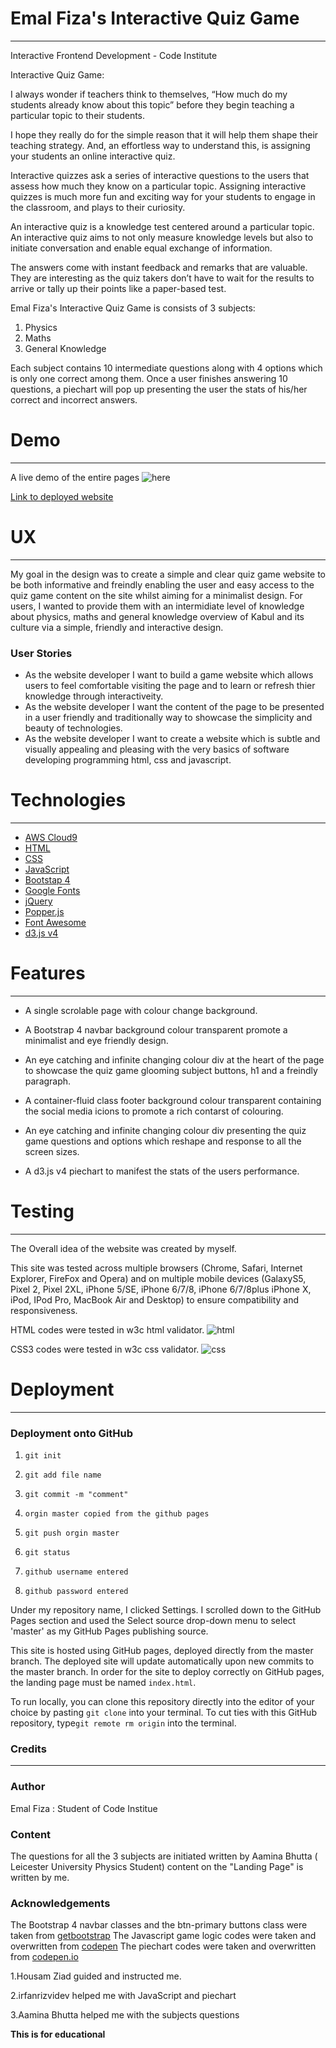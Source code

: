 # Emal Fiza's Interactive Quiz Game

-----

Interactive Frontend Development - Code Institute

Interactive Quiz Game: 

I always wonder if teachers think to themselves, “How much do my students already know about this topic” before they begin teaching a particular topic to their students.

I hope they really do for the simple reason that it will help them shape their teaching strategy. And, an effortless way to understand this, is assigning your students an online interactive quiz.

Interactive quizzes ask a series of interactive questions to the users that assess how much they know on a particular topic. Assigning interactive quizzes is much more fun and exciting way for your students to engage in the classroom, and plays to their curiosity.

An interactive quiz is a knowledge test centered around a particular topic. An interactive quiz aims to not only measure knowledge levels but also to initiate conversation and enable equal exchange of information.

The answers come with instant feedback and remarks that are valuable. They are interesting as the quiz takers don’t have to wait for the results to arrive or tally up their points like a paper-based test.

Emal Fiza's Interactive Quiz Game is consists of 3 subjects: 
1. Physics
2. Maths 
3. General Knowledge

Each subject contains 10 intermediate questions along with 4 options which is only one correct among them. Once a user finishes answering 10 questions, a piechart will pop up presenting the user the stats of his/her correct and incorrect answers.


# Demo

----

A live demo of the entire pages ![here](assets/images/game.gif)

[Link to deployed website]()


# UX

-----

My goal in the design was to create a simple and clear quiz game website to be both informative and freindly enabling the user and easy access to the quiz game content on the site whilst aiming for a minimalist design.
For users, I wanted to provide them with an intermidiate level of knowledge about physics, maths and general knowledge overview of Kabul and its culture via a simple, friendly and interactive design.


### User Stories

* As the website developer I want to build a game website which allows users to feel comfortable visiting the page and to learn or refresh thier knowledge through interactiveity.
* As the website developer I want the content of the page to be presented in a user friendly and traditionally way to showcase the simplicity and beauty of technologies.
* As the website developer I want to create a website which is subtle and visually appealing and pleasing with the very basics of software developing programming html, css and javascript.


# Technologies

------


- [AWS Cloud9](https://aws.amazon.com/cloud9/)
- [HTML](https://www.wikipedia.com/HTML)
- [CSS](https://en.wikipedia.org/wiki/Cascading_Style_Sheets)
- [JavaScript](https://www.javascript.com/)
- [Bootstap 4](https://getbootstrap.com/) 
- [Google Fonts](https://fonts.google.com/)
- [jQuery](https://jquery.com/)
- [Popper.js](https://cdnjs.com/#)
- [Font Awesome](https://fontawesome.com/)
- [d3.js v4](https://d3js.org/)


# Features

---

* A single scrolable page with colour change background.

* A Bootstrap 4 navbar background colour transparent promote a minimalist and eye friendly design.

* An eye catching and infinite changing colour div at the heart of the page to showcase the quiz game glooming subject buttons, h1 and a freindly paragraph.

* A container-fluid class footer background colour transparent containing the social media icions to promote a rich contarst of colouring.

* An eye catching and infinite changing colour div presenting the quiz game questions and options which reshape and response to all the screen sizes. 

* A d3.js v4 piechart to manifest the stats of the users performance.


# Testing

----

The Overall idea of the website was created by myself. 

This site was tested across multiple browsers (Chrome, Safari, Internet Explorer, FireFox and Opera) and on multiple mobile devices (GalaxyS5, Pixel 2, Pixel 2XL, iPhone 5/SE, iPhone 6/7/8, iPhone 6/7/8plus iPhone X, iPod, IPod Pro, MacBook Air and Desktop) to ensure compatibility and responsiveness.

HTML codes were tested in w3c html validator. ![html](assets/images/html.png)

CSS3 codes were tested in w3c css validator. ![css](assets/images/css.png)


# Deployment

----
### Deployment onto GitHub

1. `git init`

2. `git add file name`

3. `git commit -m "comment"`

4. `orgin master copied from the github pages`

5. `git push orgin master`

6. `git status`

7. `github username entered`

8. `github password entered`

Under my repository name, I clicked Settings. I scrolled down to the GitHub Pages section and used the Select source drop-down menu to select 'master' as my GitHub Pages publishing source.

This site is hosted using GitHub pages, deployed directly from the master branch. The deployed site will update automatically upon new commits to the master branch. In order for the site to deploy correctly on GitHub pages, the landing page must be named `index.html`.

To run locally, you can clone this repository directly into the editor of your choice by pasting `git clone` into your terminal. To cut ties with this GitHub repository, type`git remote rm origin` into the terminal.


### Credits

-----

### Author

Emal Fiza : Student of Code Institue 

### Content

The questions for all the 3 subjects are initiated written by Aamina Bhutta ( Leicester University Physics Student) content on the "Landing Page" is written by me.

### Acknowledgements
The Bootstrap 4 navbar classes and the btn-primary buttons class were taken from [getbootstrap](https://startbootstrap.com/snippets/full-image-background/)
The Javascript game logic codes were taken and overwritten from [codepen](https://codepen.io/kwikimart/pen/VjQQNK)
The piechart codes were taken and overwritten from [codepen.io](https://codepen.io/zakariachowdhury/pen/OWdyjq?editors=0110)

1.Housam Ziad guided and instructed me.

2.irfanrizvidev helped me with JavaScript and piechart

3.Aamina Bhutta helped me with the subjects questions




**This is for educational**
